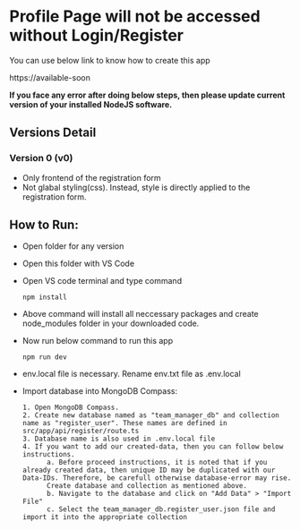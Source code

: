 # Profile Page will not be accessed without Login/Register

You can use below link to know how to create this app

https://available-soon

**If you face any error after doing below steps, then please update current version of your installed NodeJS software.**

## Versions Detail

### Version 0 (v0)

- Only frontend of the registration form
- Not glabal styling(css). Instead, style is directly applied to the registration form.

## How to Run:

- Open folder for any version
- Open this folder with VS Code
- Open VS code terminal and type command

      npm install

- Above command will install all neccessary packages and create node_modules folder in your downloaded code.

- Now run below command to run this app

      npm run dev

- env.local file is necessary. Rename env.txt file as .env.local

- Import database into MongoDB Compass:

      1. Open MongoDB Compass.
      2. Create new database named as "team_manager_db" and collection name as "register_user". These names are defined in src/app/api/register/route.ts
      3. Database name is also used in .env.local file
      4. If you want to add our created-data, then you can follow below instructions.
            a. Before proceed instructions, it is noted that if you already created data, then unique ID may be duplicated with our Data-IDs. Therefore, be carefull otherwise database-error may rise.
            Create database and collection as mentioned above.
            b. Navigate to the database and click on "Add Data" > "Import File"
            c. Select the team_manager_db.register_user.json file and import it into the appropriate collection
